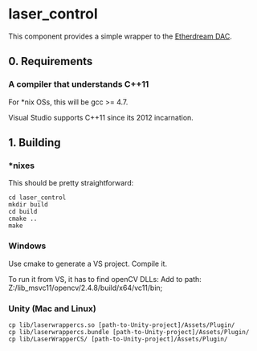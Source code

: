 # laser_control

This component provides a simple wrapper to the [Etherdream DAC][ed].

## 0. Requirements

### A compiler that understands C++11

For *nix OSs, this will be gcc >= 4.7.

Visual Studio supports C++11 since its 2012 incarnation.

## 1. Building

### *nixes

This should be pretty straightforward:

    cd laser_control
    mkdir build
    cd build
    cmake ..
    make

### Windows

Use cmake to generate a VS project. Compile it.

To run it from VS, it has to find openCV DLLs:
Add to path: Z:/lib_msvc11/opencv/2.4.8/build/x64/vc11/bin;

### Unity (Mac and Linux)

    cp lib/laserwrappercs.so [path-to-Unity-project]/Assets/Plugin/
    cp lib/laserwrappercs.bundle [path-to-Unity-project]/Assets/Plugin/
    cp lib/LaserWrapperCS/ [path-to-Unity-project]/Assets/Plugin/


[swig]: http://swig.org/
[ed]: http://www.ether-dream.com/
